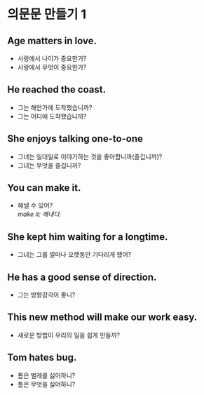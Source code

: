 # 의문문 만들기 1
## Age matters in love.
- 사랑에서 나이가 중요한가?
- 사랑에서 무엇이 중요한가?
## He reached the coast.
- 그는 해안가에 도착했습니까?
- 그는 어디에 도착했습니까?
## She enjoys talking one-to-one
- 그녀는 일대일로 이야기하는 것을 좋아합니까(즐깁니까)?
- 그녀는 무엇을 즐깁니까?
## You can make it.
- 해낼 수 있어?<br>
*make it: 해내다.*
## She kept him waiting for a longtime.
- 그녀는 그를 얼마나 오랫동안 기다리게 했어?
## He has a good sense of direction.
- 그는 방향감각이 좋니?
## This new method will make our work easy.
- 새로운 방법이 우리의 일을 쉽게 만들까?
## Tom hates bug.
- 톰은 벌레를 싫어하니?
- 톰은 무엇을 싫어하니?
